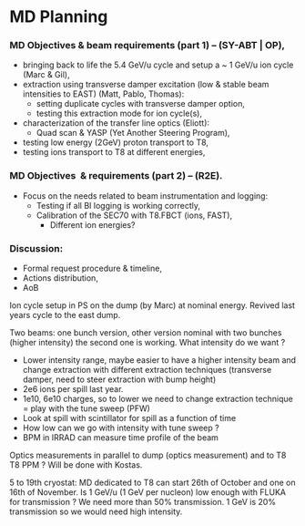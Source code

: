 # MD Planning

### MD Objectives & beam requirements (part 1) – (SY-ABT | OP),
-   bringing back to life the 5.4 GeV/u cycle and setup a ~ 1 GeV/u ion cycle (Marc & Gil),
-   extraction using transverse damper excitation (low & stable beam intensities to EAST) (Matt, Pablo, Thomas):
	-   setting duplicate cycles with transverse damper option,
	-   testing this extraction mode for ion cycle(s),
-   characterization of the transfer line optics (Eliott):
	-   Quad scan & YASP (Yet Another Steering Program),
-   testing low energy (2GeV) proton transport to T8,
-   testing ions transport to T8 at different energies,

### MD Objectives  & requirements (part 2) – (R2E).
-   Focus on the needs related to beam instrumentation and logging:
	-   Testing if all BI logging is working correctly,
	-   Calibration of the SEC70 with T8.FBCT (ions, FAST),
		-   Different ion energies?

 ### Discussion:
-   Formal request procedure & timeline,
-   Actions distribution,
-   AoB




Ion cycle setup in PS on the dump (by Marc) at nominal energy.
Revived last years cycle to the east dump.

Two beams: one bunch version, other version nominal with two bunches (higher intensity) the second one is working.
What intensity do we want ?
* Lower intensity range, maybe easier to have a higher intensity beam and change extraction with different extraction techniques (transverse damper, need to steer extraction with bump height)
* 2e6 ions per spill last year.
* 1e10, 6e10 charges, so to lower we need to change extraction technique = play with the tune sweep (PFW)
* Look at spill with scintillator for spill as a function of time
* How low can we go with intensity with tune sweep ?
* BPM in IRRAD can measure time profile of the beam

Optics measurements in parallel to dump (optics measurement) and to T8
T8 PPM ? Will be done with Kostas.

5 to 19th cryostat: MD dedicated to T8 can start 26th of October and one on 16th of November.
Is 1 GeV/u (1 GeV per nucleon) low enough with FLUKA for transmission ? We need more than 50% transmission. 1 GeV is 20% transmission so we would need high intensity.

